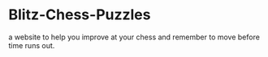 # Blitz-Chess-Puzzles
a website to help you improve at your chess and remember to move before time runs out.
